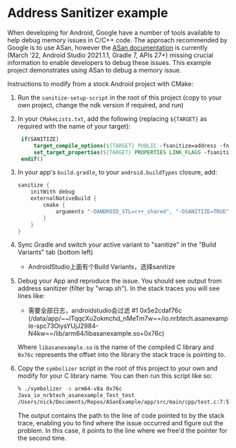 # Address Sanitizer example

When developing for Android, Google have a number of tools available to help debug memory issues in C/C++ code. The approach recommended by Google is to use ASan, however the [ASan documentation](https://developer.android.com/ndk/guides/asan) is currently (March ‘22, Android Studio 2021.1.1, Gradle 7, APIs 27+) missing crucial information to enable developers to debug these issues. This example project demonstrates using ASan to debug a memory issue.

Instructions to modify from a stock Android project with CMake:

1. Run the `sanitize-setup-script` in the root of this project (copy to your own project, change the ndk version if required, and run)
2. In your `CMakeLists.txt`, add the following (replacing `${TARGET}` as required with the name of your target):
   ```cmake
    if(SANITIZE)
        target_compile_options(${TARGET} PUBLIC -fsanitize=address -fno-omit-frame-pointer)
        set_target_properties(${TARGET} PROPERTIES LINK_FLAGS -fsanitize=address)
    endif()
    ```
3. In your app's `build.gradle`, to your `android.buildTypes` closure, add:
   ```groovy
   sanitize {
       initWith debug
       externalNativeBuild {
           cmake {
               arguments "-DANDROID_STL=c++_shared", "-DSANITIZE=TRUE"
           }
       }
   }
   ```
4. Sync Gradle and switch your active variant to "sanitize" in the "Build Variants" tab (bottom left)
   + AndroidStudio上面有个Build Variants，选择sanitize
5. Debug your App and reproduce the issue. You should see output from address sanitizer (filter by "wrap.sh"). In the stack traces you will see lines like:
   + 需要全部日志，androidstudio会过滤
       #1 0x5e2cdaf76c  (/data/app/~~lTqqcXu2okmchd_nMeTm7w==/io.nrbtech.asanexample-spc73OiysYUjJ2984-N4kw==/lib/arm64/libasanexample.so+0x76c)

   Where `libasanexample.so` is the name of the compiled C library and `0x76c` represents the offset into the library the stack trace is pointing to.
8. Copy the `symbolizer` script in the root of this project to your own and modify for your C library name. You can then run this script like so:

   ```bash
   % ./symbolizer -a arm64-v8a 0x76c
   Java_io_nrbtech_asanexample_Test_test
   /Users/nick/Documents/Repos/ASanExample/app/src/main/cpp/test.c:7:5
   ```

   The output contains the path to the line of code pointed to by the stack trace, enabling you to find where the issue occurred and figure out the problem. In this case, it points to the line where we free'd the pointer for the second time.